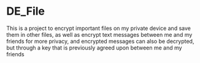 # DE_File
<p>
  This is a project to encrypt important files on my private device and save them in other files, as well as encrypt text messages between me and my friends for more privacy, and encrypted messages can also be decrypted, but through a key that is previously agreed upon between me and my friends
</p>
